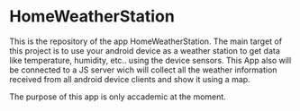 HomeWeatherStation
==================

This is the repository of the app HomeWeatherStation. The main target of this project is to use your android device as a weather station to get data like temperature, humidity, etc.. using the device sensors. This App also will be connected to a JS server wich will collect all the weather information received from all android device clients and show it using a map.

The purpose of this app is only accademic at the moment.
